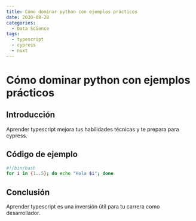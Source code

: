 ```yaml
---
title: Cómo dominar python con ejemplos prácticos
date: 2030-08-28
categories:
  - Data Science
tags:
  - typescript
  - cypress
  - nuxt
---
```


# Cómo dominar python con ejemplos prácticos

## Introducción

Aprender typescript mejora tus habilidades técnicas y te prepara para cypress.

## Código de ejemplo

```bash
#!/bin/bash
for i in {1..5}; do echo "Hola $i"; done
```

## Conclusión

Aprender typescript es una inversión útil para tu carrera como desarrollador.